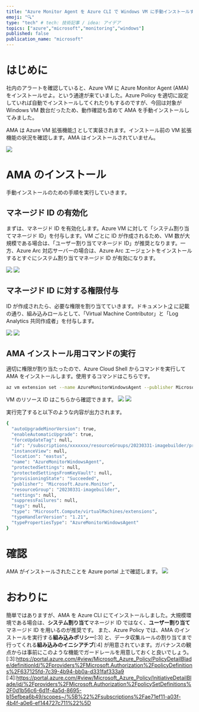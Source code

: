```yaml
---
title: "Azure Monitor Agent を Azure CLI で Windows VM に手動インストールする"
emoji: "🔍"
type: "tech" # tech: 技術記事 / idea: アイデア
topics: ["azure","microsoft","monitoring","windows"]
published: false
publication_name: "microsoft"
---
```


# はじめに
社内のアラートを確認していると、Azure VM に Azure Monitor Agent (AMA) をインストールせよ。という通達が来ていました。Azure Policy を適切に設定していれば自動でインストールしてくれたりもするのですが、今回は対象が Windows VM 数台だったため、動作確認も含めて AMA を手動インストールしてみました。

AMA は Azure VM 拡張機能[:1] として実装されます。インストール前の VM 拡張機能の状況を確認します。AMA はインストールされていません。

[:1]:https://learn.microsoft.com/ja-jp/azure/virtual-machines/extensions/overview

![](/images/20240105-azure-monitor-agent-install/01.png)

# AMA のインストール
手動インストールのための手順を実行していきます。

## マネージド ID の有効化
まずは、マネージド ID を有効化します。Azure VM に対して「システム割り当てマネージド ID」を付与します。VM ごとに ID が作成されるため、VM 数が大規模である場合は、「ユーザー割り当てマネージド ID」が推奨となります。一方、Azure Arc 対応サーバーの場合は、Azure Arc エージェントをインストールするとすぐにシステム割り当てマネージド ID が有効になります。

![](/images/20240105-azure-monitor-agent-install/02.png)
![](/images/20240105-azure-monitor-agent-install/03.png)


## マネージド ID に対する権限付与
ID が作成されたら、必要な権限を割り当てていきます。ドキュメント[:2] に記載の通り、組み込みロールとして、「Virtual Machine Contributor」と「Log Analytics 共同作成者」を付与します。

[:2]:https://learn.microsoft.com/ja-jp/azure/azure-monitor/agents/azure-monitor-agent-manage?tabs=azure-portal#prerequisites

![](/images/20240105-azure-monitor-agent-install/04.png)
![](/images/20240105-azure-monitor-agent-install/05.png)

## AMA インストール用コマンドの実行
適切に権限が割り当たったので、Azure Cloud Shell からコマンドを実行してAMA をインストールします。使用するコマンドはこちらです。

```bash
az vm extension set --name AzureMonitorWindowsAgent --publisher Microsoft.Azure.Monitor --ids <vm-resource-id> --enable-auto-upgrade true
```
VM のリソース ID はこちらから確認できます。
![](/images/20240105-azure-monitor-agent-install/06.png)
![](/images/20240105-azure-monitor-agent-install/07.png)

実行完了すると以下のような内容が出力されます。

```bash
{
  "autoUpgradeMinorVersion": true,
  "enableAutomaticUpgrade": true,
  "forceUpdateTag": null,
  "id": "/subscriptions/xxxxxxx/resourceGroups/20230331-imagebuilder/providers/Microsoft.Compute/virtualMachines/win11single/extensions/AzureMonitorWindowsAgent",
  "instanceView": null,
  "location": "eastus",
  "name": "AzureMonitorWindowsAgent",
  "protectedSettings": null,
  "protectedSettingsFromKeyVault": null,
  "provisioningState": "Succeeded",
  "publisher": "Microsoft.Azure.Monitor",
  "resourceGroup": "20230331-imagebuilder",
  "settings": null,
  "suppressFailures": null,
  "tags": null,
  "type": "Microsoft.Compute/virtualMachines/extensions",
  "typeHandlerVersion": "1.21",
  "typePropertiesType": "AzureMonitorWindowsAgent"
}
```

# 確認
AMA がインストールされたことを Azure portal 上で確認します。
![](/images/20240105-azure-monitor-agent-install/08.png)

# おわりに
簡単ではありますが、AMA を Azure CLI にてインストールしました。大規模環境である場合は、**システム割り当て**マネージド ID ではなく、**ユーザー割り当て**マネージド ID を用いるのが推奨です。
また、Azure Policy では、AMA のインストールを実行する**組み込みポリシー**[:3] と、データ収集ルールの割り当てまで行ってくれる**組み込みのイニシアチブ**[:4] が用意されています。ガバナンスの観点からは事前にこのような機能でガードレールを用意しておくと良いでしょう。
[:3]:https://portal.azure.com/#view/Microsoft_Azure_Policy/PolicyDetailBlade/definitionId/%2Fproviders%2FMicrosoft.Authorization%2FpolicyDefinitions%2F637125fd-7c39-4b94-bb0a-d331faf333a9
[:4]:https://portal.azure.com/#view/Microsoft_Azure_Policy/InitiativeDetailBlade/id/%2Fproviders%2FMicrosoft.Authorization%2FpolicySetDefinitions%2F0d1b56c6-6d1f-4a5d-8695-b15efbea6b49/scopes~/%5B%22%2Fsubscriptions%2Fae71ef11-a03f-4b4f-a0e6-ef144727c711%22%5D
